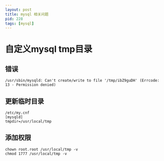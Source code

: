 ```yaml
---
layout: post
title: mysql 相关问题
pid: 228
tags: [mysql]
---
```


# 自定义mysql tmp目录

## 错误
    /usr/sbin/mysqld: Can't create/write to file '/tmp/ibZ9guDH' (Errcode: 13 - Permission denied)

## 更新临时目录
    /etc/my.cnf
    [mysqld]
    tmpdir=/usr/local/tmp

## 添加权限
    chown root.root /usr/local/tmp -v
    chmod 1777 /usr/local/tmp -v
